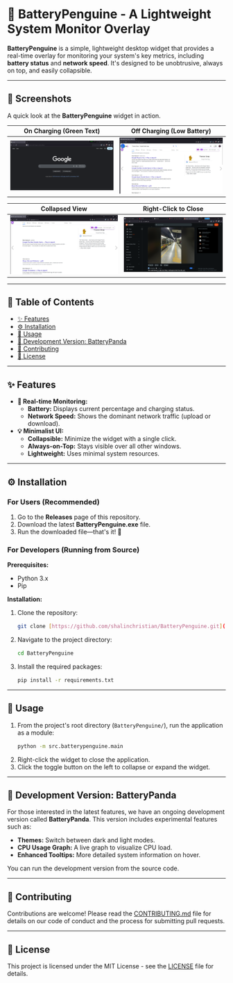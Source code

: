 # 🐧 BatteryPenguine - A Lightweight System Monitor Overlay

**BatteryPenguine** is a simple, lightweight desktop widget that provides a real-time overlay for monitoring your system's key metrics, including **battery status** and **network speed**. It's designed to be unobtrusive, always on top, and easily collapsible.

---

## 📸 Screenshots

A quick look at the **BatteryPenguine** widget in action.

| On Charging (Green Text) | Off Charging (Low Battery) |
| :---: | :---: |
| ![Charging State](docs/images/penguine_screenshot_charging.png) | ![Off Charging State](docs/images/penguine_screenshot_off_charging.png) |

| Collapsed View | Right-Click to Close |
| :---: | :---: |
| ![Collapsed State](docs/images/penguine_screenshot_collapsed.png) | ![Close Menu](docs/images/penguine_screenshot_close.png) |

---

## 📖 Table of Contents

- [✨ Features](#-features)
- [⚙️ Installation](#-installation)
- [🚀 Usage](#-usage)
- [🐼 Development Version: BatteryPanda](#-development-version-batterypanda)
- [🤝 Contributing](#-contributing)
- [📄 License](#-license)

---

## ✨ Features

-   **🔋 Real-time Monitoring:**
    -   **Battery:** Displays current percentage and charging status.
    -   **Network Speed:** Shows the dominant network traffic (upload or download).
-   **💡 Minimalist UI:**
    -   **Collapsible:** Minimize the widget with a single click.
    -   **Always-on-Top:** Stays visible over all other windows.
    -   **Lightweight:** Uses minimal system resources.

---

## ⚙️ Installation

### For Users (Recommended)

1.  Go to the **Releases** page of this repository.
2.  Download the latest **BatteryPenguine.exe** file.
3.  Run the downloaded file—that's it! 🎉

### For Developers (Running from Source)

**Prerequisites:**

* Python 3.x
* Pip

**Installation:**

1.  Clone the repository:
    ```bash
    git clone [https://github.com/shalinchristian/BatteryPenguine.git](https://github.com/shalinchristian/BatteryPenguine.git)
    ```
2.  Navigate to the project directory:
    ```bash
    cd BatteryPenguine
    ```
3.  Install the required packages:
    ```bash
    pip install -r requirements.txt
    ```

---

## 🚀 Usage

1.  From the project's root directory (`BatteryPenguine/`), run the application as a module:
    ```bash
    python -m src.batterypenguine.main
    ```
2.  Right-click the widget to close the application.
3.  Click the toggle button on the left to collapse or expand the widget.

---

## 🐼 Development Version: BatteryPanda

For those interested in the latest features, we have an ongoing development version called **BatteryPanda**. This version includes experimental features such as:

-   **Themes:** Switch between dark and light modes.
-   **CPU Usage Graph:** A live graph to visualize CPU load.
-   **Enhanced Tooltips:** More detailed system information on hover.

You can run the development version from the source code.

---

## 🤝 Contributing

Contributions are welcome! Please read the [CONTRIBUTING.md](CONTRIBUTING.md) file for details on our code of conduct and the process for submitting pull requests.

---

## 📄 License

This project is licensed under the MIT License - see the [LICENSE](LICENSE) file for details.